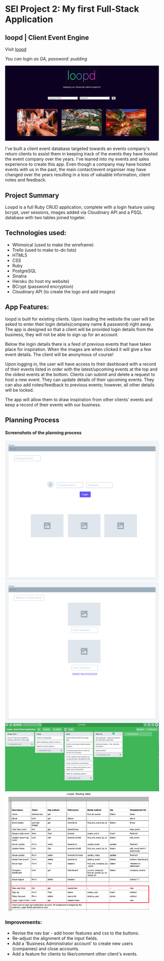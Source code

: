 # SEI Project 2: My first Full-Stack Application
## loopd | Client Event Engine

Visit <a href="https://boiling-temple-92123.herokuapp.com/">loopd</a>

*You can login as GA, password: pudding*

<img src="https://github.com/erineagloria/project_2/blob/master/Loopd%20Final%20Design.png?raw=true" alt="loopd-final-design">
 
I've built a client event database targeted towards an events company's return clients to assist them in keeping track of the events they have hosted the event company over the years. I've leaned into my events and sales experience to create this app. Even though a company may have hosted events with us in the past, the main contact/event organiser may have changed over the years resulting in a loss of valuable information, client notes and feedback. 

## Project Summary 

Loopd is a full Ruby CRUD application, complete with a login feature using bcrypt, user sessions, images added via Cloudinary API and a PSQL database with two tables joined togeter. 

## Technologies used:
* Whimsical (used to make the wireframe)
* Trello (used to make to-do lists)
* HTML5
* CSS
* Ruby
* PostgreSQL
* Sinatra
* Heroku (to host my website)
* BCrypt (password encryption)
* Cloudinary API (to create the logo and add images)

## App Features:

loopd is built for existing clients. Upon loading the website the user will be asked to enter their login details(company name & password) right away. The app is designed so that a client will be provided login details from the business, they will not be able to sign up for an account. 

Below the login details there is a feed of previous events that have taken place for inspiration. When the images are when clicked it will give a few event details. The client will be anonymous of course!

Upon logging in, the user will have access to their dashboard with a record of their events listed in order with the latest/upcoming events at the top and the oldest events at the bottom. Clients can submit and delete a request to host a new event. They can update details of their upcoming events. They can also add notes/feedback to previous events; however, all other details will be locked. 

The app will allow them to draw inspiration from other clients' events and keep a record of their events with our business. 

## Planning Process

#### Screenshots of the planning process

<img src="https://raw.githubusercontent.com/erineagloria/project_2/master/wireframes/Wireframe%20-%20Home%20Page%3ALogin.png" alt="home-page-design">

<img src="https://github.com/erineagloria/project_2/blob/master/wireframes/Wireframe%20-%20Client%20Event%20Details.png?raw=true" alt="company-page-design">

<img src="https://github.com/erineagloria/project_2/blob/master/wireframes/Trello%20-%20To%20Do%20List.jpg?raw=true" alt="to-do-list">

<img src="https://github.com/erineagloria/project_2/blob/master/Loopd%20Routing%20Table.png?raw=true" alt="routing-table">

### Improvements:
* Revise the nav bar - add hover features and css to the buttons.
* Re-adjust the alignment of the input fields. 
* Add a 'Business Administrator account' to create new users (companies) and close accounts. 
* Add a feature for clients to like/comment other client's events.
